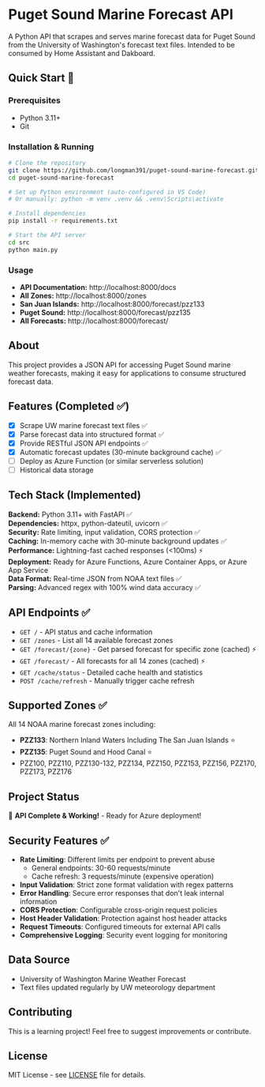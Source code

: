 ﻿# Puget Sound Marine Forecast API

A Python API that scrapes and serves marine forecast data for Puget Sound from the University of Washington's forecast text files. Intended to be consumed by Home Assistant and Dakboard.

##  Quick Start 🚀

### Prerequisites
- Python 3.11+
- Git

### Installation & Running
```bash
# Clone the repository
git clone https://github.com/longman391/puget-sound-marine-forecast.git
cd puget-sound-marine-forecast

# Set up Python environment (auto-configured in VS Code)
# Or manually: python -m venv .venv && .venv\Scripts\activate

# Install dependencies
pip install -r requirements.txt

# Start the API server
cd src
python main.py
```

### Usage
- **API Documentation:** http://localhost:8000/docs
- **All Zones:** http://localhost:8000/zones  
- **San Juan Islands:** http://localhost:8000/forecast/pzz133
- **Puget Sound:** http://localhost:8000/forecast/pzz135
- **All Forecasts:** http://localhost:8000/forecast/

##  About

This project provides a JSON API for accessing Puget Sound marine weather forecasts, making it easy for applications to consume structured forecast data.

##  Features (Completed ✅)

- [x] Scrape UW marine forecast text files ✅
- [x] Parse forecast data into structured format ✅  
- [x] Provide RESTful JSON API endpoints ✅
- [x] Automatic forecast updates (30-minute background cache) ✅
- [ ] Deploy as Azure Function (or similar serverless solution)
- [ ] Historical data storage

##  Tech Stack (Implemented)

**Backend:** Python 3.11+ with FastAPI ✅  
**Dependencies:** httpx, python-dateutil, uvicorn ✅  
**Security:** Rate limiting, input validation, CORS protection ✅  
**Caching:** In-memory cache with 30-minute background updates ✅  
**Performance:** Lightning-fast cached responses (<100ms) ⚡  
**Deployment:** Ready for Azure Functions, Azure Container Apps, or Azure App Service  
**Data Format:** Real-time JSON from NOAA text files ✅  
**Parsing:** Advanced regex with 100% wind data accuracy ✅

##  API Endpoints ✅

- `GET /` - API status and cache information
- `GET /zones` - List all 14 available forecast zones  
- `GET /forecast/{zone}` - Get parsed forecast for specific zone (cached) ⚡
- `GET /forecast/` - All forecasts for all 14 zones (cached) ⚡
- `GET /cache/status` - Detailed cache health and statistics  
- `POST /cache/refresh` - Manually trigger cache refresh

##  Supported Zones ✅

All 14 NOAA marine forecast zones including:
- **PZZ133**: Northern Inland Waters Including The San Juan Islands ⭐
- **PZZ135**: Puget Sound and Hood Canal ⭐  
- PZZ100, PZZ110, PZZ130-132, PZZ134, PZZ150, PZZ153, PZZ156, PZZ170, PZZ173, PZZ176

##  Project Status

🎉 **API Complete & Working!** - Ready for Azure deployment!

##  Security Features ✅

- **Rate Limiting**: Different limits per endpoint to prevent abuse
  - General endpoints: 30-60 requests/minute
  - Cache refresh: 3 requests/minute (expensive operation)
- **Input Validation**: Strict zone format validation with regex patterns
- **Error Handling**: Secure error responses that don't leak internal information
- **CORS Protection**: Configurable cross-origin request policies
- **Host Header Validation**: Protection against host header attacks
- **Request Timeouts**: Configured timeouts for external API calls
- **Comprehensive Logging**: Security event logging for monitoring

##  Data Source

- University of Washington Marine Weather Forecast
- Text files updated regularly by UW meteorology department

##  Contributing

This is a learning project! Feel free to suggest improvements or contribute.

##  License

MIT License - see [LICENSE](LICENSE) file for details.
